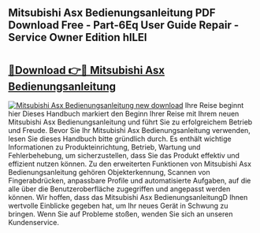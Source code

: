 ## Mitsubishi Asx Bedienungsanleitung PDF Download Free - Part-6Eq User Guide Repair - Service Owner Edition hlLEl

# <h2><a href="http://df1i3r.blite.top/?on=Mitsubishi+Asx+Bedienungsanleitung">🔗Download 👉🔴 Mitsubishi Asx Bedienungsanleitung</a></h2>

[![Mitsubishi Asx Bedienungsanleitung new download](https://i.imgur.com/lujVjoI.png)](http://df1i3r.blite.top/?on=Mitsubishi+Asx+Bedienungsanleitung)
Ihre Reise beginnt hier Dieses Handbuch markiert den Beginn Ihrer Reise mit Ihrem neuen Mitsubishi Asx Bedienungsanleitung und führt Sie zu erfolgreichem Betrieb und Freude. Bevor Sie Ihr Mitsubishi Asx Bedienungsanleitung verwenden, lesen Sie dieses Handbuch bitte gründlich durch. Es enthält wichtige Informationen zu Produkteinrichtung, Betrieb, Wartung und Fehlerbehebung, um sicherzustellen, dass Sie das Produkt effektiv und effizient nutzen können. Zu den erweiterten Funktionen von Mitsubishi Asx Bedienungsanleitung gehören Objekterkennung, Scannen von Fingerabdrücken, anpassbare Profile und automatisierte Aufgaben, auf die alle über die Benutzeroberfläche zugegriffen und angepasst werden können. Wir hoffen, dass das Mitsubishi Asx BedienungsanleitungD Ihnen wertvolle Einblicke gegeben hat, um Ihr neues Gerät in Schwung zu bringen. Wenn Sie auf Probleme stoßen, wenden Sie sich an unseren Kundenservice.
